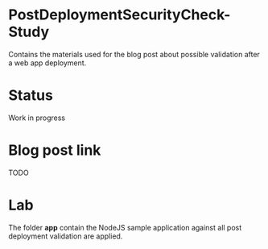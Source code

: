 # PostDeploymentSecurityCheck-Study

Contains the materials used for the blog post about possible validation after a web app deployment.

# Status

Work in progress

# Blog post link

TODO

# Lab

The folder **app** contain the NodeJS sample application against all post deployment validation are applied.

